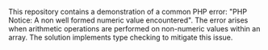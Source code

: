 This repository contains a demonstration of a common PHP error: "PHP Notice: A non well formed numeric value encountered". The error arises when arithmetic operations are performed on non-numeric values within an array. The solution implements type checking to mitigate this issue.